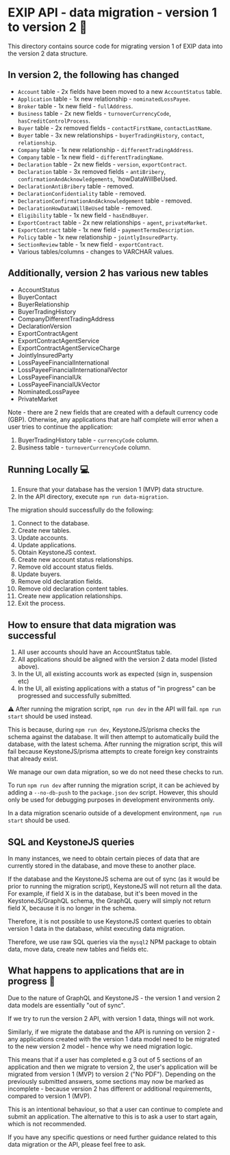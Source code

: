 # EXIP API - data migration - version 1 to version 2 :file_folder:

This directory contains source code for migrating version 1 of EXIP data into the version 2 data structure.

## In version 2, the following has changed

- `Account` table - 2x fields have been moved to a new `AccountStatus` table.
- `Application` table - 1x new relationship - `nominatedLossPayee`.
- `Broker` table - 1x new field - `fullAddress`.
- `Business` table - 2x new fields - `turnoverCurrencyCode`, `hasCreditControlProcess`.
- `Buyer` table - 2x removed fields - `contactFirstName`, `contactLastName`.
- `Buyer` table - 3x new relationships - `buyerTradingHistory`, `contact`, `relationship`.
- `Company` table - 1x new relationship - `differentTradingAddress`.
- `Company` table - 1x new field - `differentTradingName`.
- `Declaration` table - 2x new fields - `version`, `exportContract`.
- `Declaration` table - 3x removed fields - `antiBribery`, `confirmationAndAcknowledgements`, `howDataWillBeUsed.
- `DeclarationAntiBribery` table - removed.
- `DeclarationConfidentiality` table - removed.
- `DeclarationConfirmationAndAcknowledgement` table - removed.
- `DeclarationHowDataWillBeUsed` table - removed.
- `Eligibility` table - 1x new field - `hasEndBuyer`.
- `ExportContract` table - 2x new relationships - `agent`, `privateMarket`.
- `ExportContract` table - 1x new field - `paymentTermsDescription`.
- `Policy` table - 1x new relationship - `jointlyInsuredParty`.
- `SectionReview` table - 1x new field - `exportContract`.
- Various tables/columns - changes to VARCHAR values.

## Additionally, version 2 has various new tables

- AccountStatus
- BuyerContact
- BuyerRelationship
- BuyerTradingHistory
- CompanyDifferentTradingAddress
- DeclarationVersion
- ExportContractAgent
- ExportContractAgentService
- ExportContractAgentServiceCharge
- JointlyInsuredParty
- LossPayeeFinancialInternational
- LossPayeeFinancialInternationalVector
- LossPayeeFinancialUk
- LossPayeeFinancialUkVector
- NominatedLossPayee
- PrivateMarket

Note - there are 2 new fields that are created with a default currency code (GBP). Otherwise, any applications that are half complete will error when a user tries to continue the application:

1. BuyerTradingHistory table - `currencyCode` column.
2. Business table - `turnoverCurrencyCode` column.

## Running Locally :computer:

1. Ensure that your database has the version 1 (MVP) data structure.
2. In the API directory, execute `npm run data-migration`.

The migration should successfully do the following:

1. Connect to the database.
2. Create new tables.
3. Update accounts.
4. Update applications.
5. Obtain KeystoneJS context.
6. Create new account status relationships.
7. Remove old account status fields.
8. Update buyers.
9. Remove old declaration fields.
10. Remove old declaration content tables.
11. Create new application relationships.
12. Exit the process.

## How to ensure that data migration was successful

1. All user accounts should have an AccountStatus table.
2. All applications should be aligned with the version 2 data model (listed above).
3. In the UI, all existing accounts work as expected (sign in, suspension etc)
4. In the UI, all existing applications with a status of "in progress" can be progressed and successfully submitted.

:warning: After running the migration script, `npm run dev` in the API will fail. `npm run start` should be used instead.

This is because, during `npm run dev`, KeystoneJS/prisma checks the schema against the database. It will then attempt to automatically build the database, with the latest schema. After running the migration script, this will fail because KeystoneJS/prisma attempts to create foreign key constraints that already exist.

We manage our own data migration, so we do not need these checks to run.

To run `npm run dev` after running the migration script, it can be achieved by adding a `--no-db-push` to the `package.json` `dev` script. However, this should only be used for debugging purposes in development environments only.

In a data migration scenario outside of a development environment, `npm run start` should be used.

## SQL and KeystoneJS queries

In many instances, we need to obtain certain pieces of data that are currently stored in the database, and move these to another place.

If the database and the KeystoneJS schema are out of sync (as it would be prior to running the migration script), KeystoneJS will not return all the data. For example, if field X is in the database, but it's been moved in the KeystoneJS/GraphQL schema, the GraphQL query will simply not return field X, because it is no longer in the schema.

Therefore, it is not possible to use KeystoneJS context queries to obtain version 1 data in the database, whilst executing data migration.

Therefore, we use raw SQL queries via the `mysql2` NPM package to obtain data, move data, create new tables and fields etc.

## What happens to applications that are in progress :microscope:

Due to the nature of GraphQL and KeystoneJS - the version 1 and version 2 data models are essentially "out of sync".

If we try to run the version 2 API, with version 1 data, things will not work.

Similarly, if we migrate the database and the API is running on version 2 - any applications created with the version 1 data model need to be migrated to the new version 2 model - hence why we need migration logic.

This means that if a user has completed e.g 3 out of 5 sections of an application and then we migrate to version 2, the user's application will be migrated from version 1 (MVP) to version 2 ("No PDF"). Depending on the previously submitted answers, some sections may now be marked as incomplete - because version 2 has different or additional requirements, compared to version 1 (MVP).

This is an intentional behaviour, so that a user can continue to complete and submit an application. The alternative to this is to ask a user to start again, which is not recommended.

If you have any specific questions or need further guidance related to this data migration or the API, please feel free to ask.

